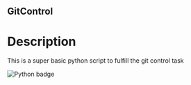 ## GitControl

# Description

This is a super basic python script to fulfill the git control task

![Python badge](https://img.shields.io/badge/Language-Python-blue)
